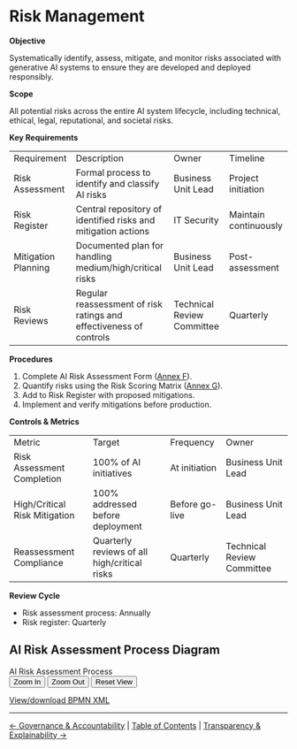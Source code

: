 # Risk Management

**Objective**

Systematically identify, assess, mitigate, and monitor risks associated with generative AI systems to ensure they are developed and deployed responsibly.

**Scope**

All potential risks across the entire AI system lifecycle, including technical, ethical, legal, reputational, and societal risks.

**Key Requirements**

|     |     |     |     |
| --- | --- | --- | --- |
| Requirement | Description | Owner | Timeline |
| Risk Assessment | Formal process to identify and classify AI risks | Business Unit Lead | Project initiation |
| Risk Register | Central repository of identified risks and mitigation actions | IT Security | Maintain continuously |
| Mitigation Planning | Documented plan for handling medium/high/critical risks | Business Unit Lead | Post-assessment |
| Risk Reviews | Regular reassessment of risk ratings and effectiveness of controls | Technical Review Committee | Quarterly |

**Procedures**

1.  Complete AI Risk Assessment Form ([Annex F](annex-f.md)).
2.  Quantify risks using the Risk Scoring Matrix ([Annex G](annex-g.md)).
3.  Add to Risk Register with proposed mitigations.
4.  Implement and verify mitigations before production.

**Controls & Metrics**

|     |     |     |     |
| --- | --- | --- | --- |
| Metric | Target | Frequency | Owner |
| Risk Assessment Completion | 100% of AI initiatives | At initiation | Business Unit Lead |
| High/Critical Risk Mitigation | 100% addressed before deployment | Before go-live | Business Unit Lead |
| Reassessment Compliance | Quarterly reviews of all high/critical risks | Quarterly | Technical Review Committee |

**Review Cycle**

*   Risk assessment process: Annually
*   Risk register: Quarterly

## AI Risk Assessment Process Diagram

<div class="bpmn-viewer-container" id="bpmn-viewer-ai-risk-assessment-process-bpmn-container">
  <div class="bpmn-toolbar">
    <span>AI Risk Assessment Process</span>
    <div>
      <button class="zoom-in" data-viewer="bpmn-viewer-ai-risk-assessment-process-bpmn">Zoom In</button>
      <button class="zoom-out" data-viewer="bpmn-viewer-ai-risk-assessment-process-bpmn">Zoom Out</button>
      <button class="reset-view" data-viewer="bpmn-viewer-ai-risk-assessment-process-bpmn">Reset View</button>
    </div>
  </div>
  <div class="bpmn-canvas" id="bpmn-viewer-ai-risk-assessment-process-bpmn" data-bpmn-file="ai-risk-assessment-process.bpmn"></div>
</div>

[View/download BPMN XML](bpmn/ai-risk-assessment-process.bpmn)

---

[← Governance & Accountability](05-Governance-and-Accountability.md) | [Table of Contents](00-Table-of-Contents.md) | [Transparency & Explainability →](07-Transparency-and-Explainability.md)


